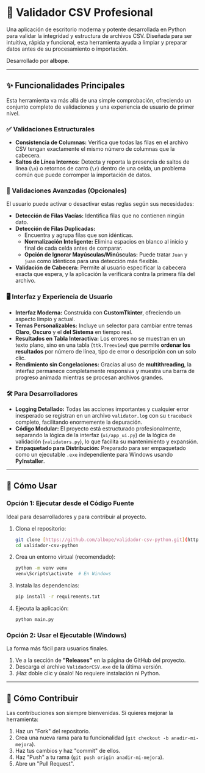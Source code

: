 # 🧪 Validador CSV Profesional

Una aplicación de escritorio moderna y potente desarrollada en Python para validar la integridad y estructura de archivos CSV. Diseñada para ser intuitiva, rápida y funcional, esta herramienta ayuda a limpiar y preparar datos antes de su procesamiento o importación.

Desarrollado por **albope**.

---

## ✨ Funcionalidades Principales

Esta herramienta va más allá de una simple comprobación, ofreciendo un conjunto completo de validaciones y una experiencia de usuario de primer nivel.

### ✅ Validaciones Estructurales
- **Consistencia de Columnas:** Verifica que todas las filas en el archivo CSV tengan exactamente el mismo número de columnas que la cabecera.
- **Saltos de Línea Internos:** Detecta y reporta la presencia de saltos de línea (`\n`) o retornos de carro (`\r`) dentro de una celda, un problema común que puede corromper la importación de datos.

### 🚀 Validaciones Avanzadas (Opcionales)
El usuario puede activar o desactivar estas reglas según sus necesidades:
- **Detección de Filas Vacías:** Identifica filas que no contienen ningún dato.
- **Detección de Filas Duplicadas:**
    - Encuentra y agrupa filas que son idénticas.
    - **Normalización Inteligente:** Elimina espacios en blanco al inicio y final de cada celda antes de comparar.
    - **Opción de Ignorar Mayúsculas/Minúsculas:** Puede tratar `Juan` y `juan` como idénticos para una detección más flexible.
- **Validación de Cabecera:** Permite al usuario especificar la cabecera exacta que espera, y la aplicación la verificará contra la primera fila del archivo.

### 🖥️ Interfaz y Experiencia de Usuario
- **Interfaz Moderna:** Construida con **CustomTkinter**, ofreciendo un aspecto limpio y actual.
- **Temas Personalizables:** Incluye un selector para cambiar entre temas **Claro**, **Oscuro** y el **del Sistema** en tiempo real.
- **Resultados en Tabla Interactiva:** Los errores no se muestran en un texto plano, sino en una tabla (`ttk.Treeview`) que permite **ordenar los resultados** por número de línea, tipo de error o descripción con un solo clic.
- **Rendimiento sin Congelaciones:** Gracias al uso de **multithreading**, la interfaz permanece completamente responsiva y muestra una barra de progreso animada mientras se procesan archivos grandes.

### 🛠️ Para Desarrolladores
- **Logging Detallado:** Todas las acciones importantes y cualquier error inesperado se registran en un archivo `validator.log` con su `traceback` completo, facilitando enormemente la depuración.
- **Código Modular:** El proyecto está estructurado profesionalmente, separando la lógica de la interfaz (`ui/app_ui.py`) de la lógica de validación (`validators.py`), lo que facilita su mantenimiento y expansión.
- **Empaquetado para Distribución:** Preparado para ser empaquetado como un ejecutable `.exe` independiente para Windows usando **PyInstaller**.

---

## 🚀 Cómo Usar

### Opción 1: Ejecutar desde el Código Fuente
Ideal para desarrolladores y para contribuir al proyecto.

1.  Clona el repositorio:
    ```bash
    git clone [https://github.com/albope/validador-csv-python.git](https://github.com/albope/validador-csv-python.git)
    cd validador-csv-python
    ```
2.  Crea un entorno virtual (recomendado):
    ```bash
    python -m venv venv
    venv\Scripts\activate  # En Windows
    ```
3.  Instala las dependencias:
    ```bash
    pip install -r requirements.txt
    ```
    
4.  Ejecuta la aplicación:
    ```bash
    python main.py
    ```

### Opción 2: Usar el Ejecutable (Windows)
La forma más fácil para usuarios finales.

1.  Ve a la sección de **"Releases"** en la página de GitHub del proyecto.
2.  Descarga el archivo `ValidadorCSV.exe` de la última versión.
3.  ¡Haz doble clic y úsalo! No requiere instalación ni Python.

---

## 🤝 Cómo Contribuir

Las contribuciones son siempre bienvenidas. Si quieres mejorar la herramienta:

1.  Haz un "Fork" del repositorio.
2.  Crea una nueva rama para tu funcionalidad (`git checkout -b anadir-mi-mejora`).
3.  Haz tus cambios y haz "commit" de ellos.
4.  Haz "Push" a tu rama (`git push origin anadir-mi-mejora`).
5.  Abre un "Pull Request".